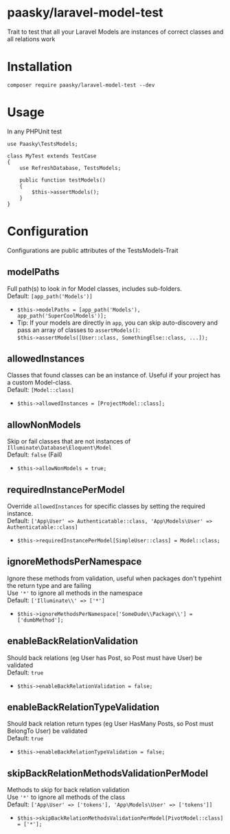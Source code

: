 # paasky/laravel-model-test
Trait to test that all your Laravel Models are instances of correct classes and all relations work

# Installation
`composer require paasky/laravel-model-test --dev`

# Usage
In any PHPUnit test
```
use Paasky\TestsModels;

class MyTest extends TestCase
{
    use RefreshDatabase, TestsModels;
    
    public function testModels()
    {
        $this->assertModels();
    }
}
```

# Configuration

Configurations are public attributes of the TestsModels-Trait

## modelPaths
Full path(s) to look in for Model classes, includes sub-folders.  
Default: `[app_path('Models')]`
- `$this->modelPaths = [app_path('Models'), app_path('SuperCoolModels')];`
- Tip: If your models are directly in `app`, you can skip auto-discovery and pass an array of classes to `assertModels()`:   
`$this->assertModels([User::class, SomethingElse::class, ...]);`

## allowedInstances
Classes that found classes can be an instance of. Useful if your project has a custom Model-class.  
Default: `[Model::class]`
- `$this->allowedInstances = [ProjectModel::class];`

## allowNonModels
Skip or fail classes that are not instances of `Illuminate\Database\Eloquent\Model`  
Default: `false` (Fail)
- `$this->allowNonModels = true;`

## requiredInstancePerModel
Override `allowedInstances` for specific classes by setting the required instance.  
Default: `['App\User' => Authenticatable::class, 'App\Models\User' => Authenticatable::class]`
- `$this->requiredInstancePerModel[SimpleUser::class] = Model::class;`

## ignoreMethodsPerNamespace
Ignore these methods from validation, useful when packages don't typehint the return type and are failing  
Use `'*'` to ignore all methods in the namespace  
Default: `['Illuminate\\' => ['*']`
- `$this->ignoreMethodsPerNamespace['SomeDude\\Package\\'] = ['dumbMethod'];`

## enableBackRelationValidation
Should back relations (eg User has Post, so Post must have User) be validated  
Default: `true`
- `$this->enableBackRelationValidation = false;`
 
## enableBackRelationTypeValidation
Should back relation return types (eg User HasMany Posts, so Post must BelongTo User) be validated  
Default: `true`
- `$this->enableBackRelationTypeValidation = false;`
 
## skipBackRelationMethodsValidationPerModel
Methods to skip for back relation validation  
Use `'*'` to ignore all methods of the class  
Default: `['App\User' => ['tokens'], 'App\Models\User' => ['tokens']]`
- `$this->skipBackRelationMethodsValidationPerModel[PivotModel::class] = ['*'];`
 